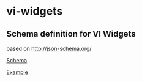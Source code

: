 # vi-widgets

## Schema definition for VI Widgets
based on http://json-schema.org/

[Schema](schema/insights.schema.json)

[Example](examples/insights.widget.config.json)